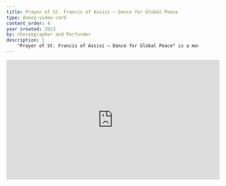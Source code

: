 ```yaml
---
title: Prayer of St. Francis of Assisi – Dance for Global Peace
type: dance-video-card
content_order: 4
year created: 2013
by: Choreographer and Performer
description: |
    "Prayer of St. Francis of Assisi – Dance for Global Peace" is a moving prayer portraying the vivid imagery found in the words of this traditional prayer. This dance promotes peace, harmony, collaboration, trust, and unity through movement and word.
---
```

<iframe width="560" height="315" src="https://www.youtube.com/embed/vGnYifwDmKY" frameborder="0" allow="accelerometer; autoplay; encrypted-media; gyroscope; picture-in-picture" allowfullscreen title='Video of "Prayer of St. Francis of Assisi" presented at the death anniversary Mass for Cory Aquino.'></iframe>